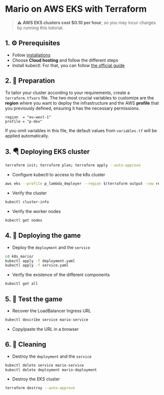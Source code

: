 # Mario on AWS EKS with Terraform
> :warning: **AWS EKS clusters cost $0.10 per hour**, so you may incur charges by running this tutorial.

## 1. ⚙ Prerequisites
- Follow [installations](https://github.com/veben/aws_terraform_snippets/blob/main/readme.md)
- Choose **Cloud hosting** and follow the different steps
- Install kubectl. For that, you can follow [the official guide](https://kubernetes.io/docs/tasks/tools/)

## 2. 📝 Preparation
To tailor your cluster according to your requirements, create a `terraform.tfvars` file. The two most crucial variables to customize are the **region** where you want to deploy the infrastructure and the AWS **profile** that you previously defined, ensuring it has the necessary permissions.
```plaintext
region  = "eu-west-1"
profile = "p-dev"
```
If you omit variables in this file, the default values from `variables.tf` will be applied automatically.

## 3. 🪂 Deploying EKS cluster
```sh
terraform init; terraform plan; terraform apply --auto-approve
```
- Configure kubectl to access to the k8s cluster
```sh
aws eks --profile p_lambda_deployer --region $(terraform output -raw region) update-kubeconfig --name $(terraform output -raw cluster_name)
```
- Verify the cluster
```sh
kubectl cluster-info
```
- Verify the worker nodes
```sh
kubectl get nodes
```
## 4. 🚀 Deploying the game
- Deploy the `deployment` and the `service`
```sh
cd k8s_mario/
kubectl apply -f deployment.yaml
kubectl apply -f service.yaml
```
- Verify the existence of the different components
```sh
kubectl get all
```

## 5. 🧪 Test the game
- Recover the LoadBalancer Ingress URL
```sh
kubectl describe service mario-service
```
- Copy/paste the URL in a browser

## 6. 🚿 Cleaning
- Destroy the `deployment` and the `service`
```sh
kubectl delete service mario-service
kubectl delete deployment mario-deployment
```
- Destroy the EKS cluster
```sh
terraform destroy --auto-approve
```